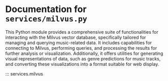 # Documentation for `services/milvus.py`

This Python module provides a comprehensive suite of functionalities for interacting with the Milvus vector database, specifically tailored for managing and querying music-related data. 
It includes capabilities for connecting to Milvus, performing queries, and processing the results for further analysis or visualization. 
Additionally, it offers utilities for generating visual representations of data, such as genre predictions for music tracks, and converting these visualizations into a format suitable for web display.

::: services.milvus
